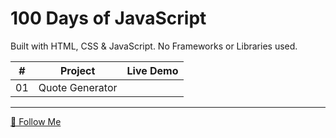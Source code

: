 # 100 Days of JavaScript

Built with HTML, CSS & JavaScript. No Frameworks or Libraries used.

|  #  |     Project     | Live Demo |
| :-: | :-------------: | :-------: |
| 01  | Quote Generator |           |

---

[👋 Follow Me](https://linktr.ee/roysunanda)
